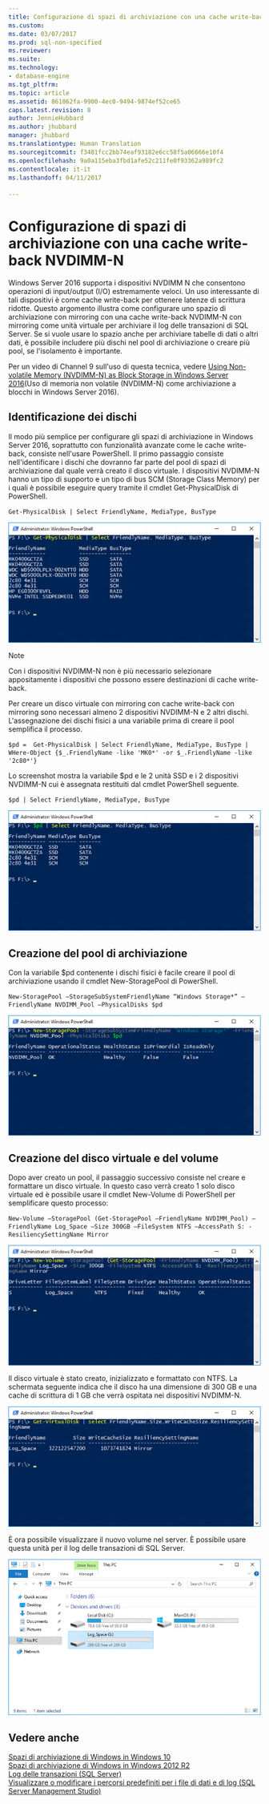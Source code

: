 ```yaml
---
title: Configurazione di spazi di archiviazione con una cache write-back NVDIMM-N | Microsoft Docs
ms.custom: 
ms.date: 03/07/2017
ms.prod: sql-non-specified
ms.reviewer: 
ms.suite: 
ms.technology:
- database-engine
ms.tgt_pltfrm: 
ms.topic: article
ms.assetid: 861862fa-9900-4ec0-9494-9874ef52ce65
caps.latest.revision: 8
author: JennieHubbard
ms.author: jhubbard
manager: jhubbard
ms.translationtype: Human Translation
ms.sourcegitcommit: f3481fcc2bb74eaf93182e6cc58f5a06666e10f4
ms.openlocfilehash: 9a0a115eba3fbd1afe52c211fe0f93362a989fc2
ms.contentlocale: it-it
ms.lasthandoff: 04/11/2017

---
```

# <a name="configuring-storage-spaces-with-a-nvdimm-n-write-back-cache"></a>Configurazione di spazi di archiviazione con una cache write-back NVDIMM-N
  Windows Server 2016 supporta i dispositivi NVDIMM N che consentono operazioni di input/output (I/O) estremamente veloci. Un uso interessante di tali dispositivi è come cache write-back per ottenere latenze di scrittura ridotte. Questo argomento illustra come configurare uno spazio di archiviazione con mirroring con una cache write-back NVDIMM-N con mirroring come unità virtuale per archiviare il log delle transazioni di SQL Server. Se si vuole usare lo spazio anche per archiviare tabelle di dati o altri dati, è possibile includere più dischi nel pool di archiviazione o creare più pool, se l'isolamento è importante.  
  
 Per un video di Channel 9 sull'uso di questa tecnica, vedere [Using Non-volatile Memory (NVDIMM-N) as Block Storage in Windows Server 2016](https://channel9.msdn.com/Events/Build/2016/P466)(Uso di memoria non volatile (NVDIMM-N) come archiviazione a blocchi in Windows Server 2016).  
  
## <a name="identifying-the-right-disks"></a>Identificazione dei dischi  
 Il modo più semplice per configurare gli spazi di archiviazione in Windows Server 2016, soprattutto con funzionalità avanzate come le cache write-back, consiste nell'usare PowerShell. Il primo passaggio consiste nell'identificare i dischi che dovranno far parte del pool di spazi di archiviazione dal quale verrà creato il disco virtuale. I dispositivi NVDIMM-N hanno un tipo di supporto e un tipo di bus SCM (Storage Class Memory) per i quali è possibile eseguire query tramite il cmdlet Get-PhysicalDisk di PowerShell.  
  
```  
Get-PhysicalDisk | Select FriendlyName, MediaType, BusType  
```  
  
 ![Get-PhysicalDisk](../../relational-databases/performance/media/get-physicaldisk.png "Get-PhysicalDisk")  
  
> [!NOTE]  
>  Con i dispositivi NVDIMM-N non è più necessario selezionare appositamente i dispositivi che possono essere destinazioni di cache write-back.  
  
 Per creare un disco virtuale con mirroring con cache write-back con mirroring sono necessari almeno 2 dispositivi NVDIMM-N e 2 altri dischi. L'assegnazione dei dischi fisici a una variabile prima di creare il pool semplifica il processo.  
  
```  
$pd =  Get-PhysicalDisk | Select FriendlyName, MediaType, BusType | WHere-Object {$_.FriendlyName -like 'MK0*' -or $_.FriendlyName -like '2c80*'}  
```  
  
 Lo screenshot mostra la variabile $pd e le 2 unità SSD e i 2 dispositivi NVDIMM-N cui è assegnata restituiti dal cmdlet PowerShell seguente.  
  
```  
$pd | Select FriendlyName, MediaType, BusType  
```  
  
 ![Select FriendlyName](../../relational-databases/performance/media/select-friendlyname.png "Select FriendlyName")  
  
## <a name="creating-the-storage-pool"></a>Creazione del pool di archiviazione  
 Con la variabile $pd contenente i dischi fisici è facile creare il pool di archiviazione usando il cmdlet New-StoragePool di PowerShell.  
  
```  
New-StoragePool –StorageSubSystemFriendlyName “Windows Storage*” –FriendlyName NVDIMM_Pool –PhysicalDisks $pd  
```  
  
 ![New-StoragePool](../../relational-databases/performance/media/new-storagepool.png "New-StoragePool")  
  
## <a name="creating-the-virtual-disk-and-volume"></a>Creazione del disco virtuale e del volume  
 Dopo aver creato un pool, il passaggio successivo consiste nel creare e formattare un disco virtuale. In questo caso verrà creato 1 solo disco virtuale ed è possibile usare il cmdlet New-Volume di PowerShell per semplificare questo processo:  
  
```  
New-Volume –StoragePool (Get-StoragePool –FriendlyName NVDIMM_Pool) –FriendlyName Log_Space –Size 300GB –FileSystem NTFS –AccessPath S: -ResiliencySettingName Mirror  
```  
  
 ![New-Volume](../../relational-databases/performance/media/new-volume.png "New-Volume")  
  
 Il disco virtuale è stato creato, inizializzato e formattato con NTFS. La schermata seguente indica che il disco ha una dimensione di 300 GB e una cache di scrittura di 1 GB che verrà ospitata nei dispositivi NVDIMM-N.  
  
 ![Get-VirtualDisk](../../relational-databases/performance/media/get-virtualdisk.png "Get-VirtualDisk")  
  
 È ora possibile visualizzare il nuovo volume nel server. È possibile usare questa unità per il log delle transazioni di SQL Server.  
  
 ![Log_Space Drive](../../relational-databases/performance/media/log-space-drive.png "Log_Space Drive")  
  
## <a name="see-also"></a>Vedere anche  
 [Spazi di archiviazione di Windows in Windows 10](http://windows.microsoft.com/en-us/windows-10/storage-spaces-windows-10)   
 [Spazi di archiviazione di Windows in Windows 2012 R2](https://technet.microsoft.com/en-us/library/hh831739.aspx)   
 [Log delle transazioni &#40;SQL Server&#41;](../../relational-databases/logs/the-transaction-log-sql-server.md)   
 [Visualizzare o modificare i percorsi predefiniti per i file di dati e di log &#40;SQL Server Management Studio&#41;](../../database-engine/configure-windows/view-or-change-the-default-locations-for-data-and-log-files.md)  
  
  

